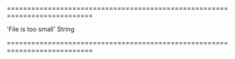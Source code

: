 ===========================================================================
<!--default-->'File is too small'<!--/default-->
<!--type-->String<!--/type-->
===========================================================================

<!--shortDescription-->

<!--/shortDescription-->

<!--fullDescription-->

<!--/fullDescription-->